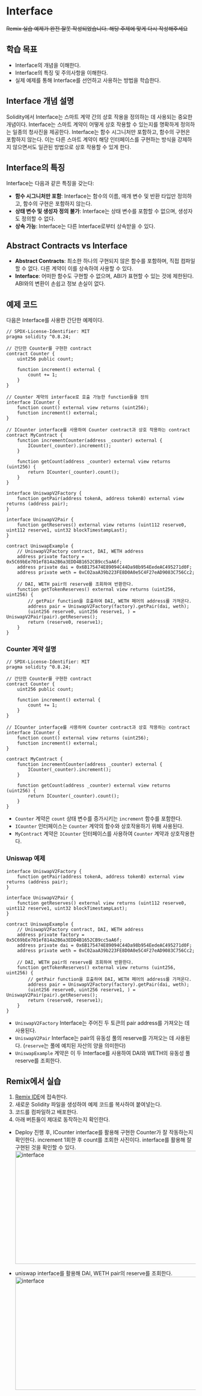 # Interface
~~Remix 실습 예제가 완전 잘못 작성되었습니다. 해당 주제에 맞게 다시 작성해주세요~~
## 학습 목표
- Interface의 개념을 이해한다.
- Interface의 특징 및 주의사항을 이해한다.
- 실제 예제를 통해 Interface를 선언하고 사용하는 방법을 학습한다.

## Interface 개념 설명

Solidity에서 Interface는 스마트 계약 간의 상호 작용을 정의하는 데 사용되는 중요한 개념이다. Interface는 스마트 계약이 어떻게 상호 작용할 수 있는지를 명확하게 정의하는 일종의 청사진을 제공한다. Interface는 함수 시그니처만 포함하고, 함수의 구현은 포함하지 않는다. 이는 다른 스마트 계약이 해당 인터페이스를 구현하는 방식을 강제하지 않으면서도 일관된 방법으로 상호 작용할 수 있게 한다.

## Interface의 특징

Interface는 다음과 같은 특징을 갖는다:

- **함수 시그니처만 포함**: Interface는 함수의 이름, 매개 변수 및 반환 타입만 정의하고, 함수의 구현은 포함하지 않는다.
- **상태 변수 및 생성자 정의 불가**: Interface는 상태 변수를 포함할 수 없으며, 생성자도 정의할 수 없다.
- **상속 가능**: Interface는 다른 Interface로부터 상속받을 수 있다.

## Abstract Contracts vs Interface

- **Abstract Contracts**: 최소한 하나의 구현되지 않은 함수를 포함하며, 직접 컴파일할 수 없다. 다른 계약이 이를 상속하여 사용할 수 있다.
- **Interface**: 어떠한 함수도 구현할 수 없으며, ABI가 표현할 수 있는 것에 제한된다. ABI와의 변환이 손쉽고 정보 손실이 없다.

## 예제 코드

다음은 Interface를 사용한 간단한 예제이다.

```solidity
// SPDX-License-Identifier: MIT
pragma solidity ^0.8.24;

// 간단한 Counter를 구현한 contract
contract Counter {
    uint256 public count;

    function increment() external {
        count += 1;
    }
}

// Counter 계약의 interface로 호출 가능한 function들을 정의
interface ICounter {
    function count() external view returns (uint256);
    function increment() external;
}

// ICounter interface를 사용하여 Counter contract과 상호 작용하는 contract
contract MyContract {
    function incrementCounter(address _counter) external {
        ICounter(_counter).increment();
    }

    function getCount(address _counter) external view returns (uint256) {
        return ICounter(_counter).count();
    }
}

interface UniswapV2Factory {
    function getPair(address tokenA, address tokenB) external view returns (address pair);
}

interface UniswapV2Pair {
    function getReserves() external view returns (uint112 reserve0, uint112 reserve1, uint32 blockTimestampLast);
}

contract UniswapExample {
    // UniswapV2Factory contract, DAI, WETH address
    address private factory = 0x5C69bEe701ef814a2B6a3EDD4B1652CB9cc5aA6f;
    address private dai = 0x6B175474E89094C44Da98b954EedeAC495271d0F;
    address private weth = 0xC02aaA39b223FE8D0A0e5C4F27eAD9083C756Cc2;

    // DAI, WETH pair의 reserve를 조회하여 반환한다.
    function getTokenReserves() external view returns (uint256, uint256) {
        // getPair function을 호출하여 DAI, WETH 페어의 address를 가져온다.
        address pair = UniswapV2Factory(factory).getPair(dai, weth);
        (uint256 reserve0, uint256 reserve1, ) = UniswapV2Pair(pair).getReserves();
        return (reserve0, reserve1);
    }
}
```

### Counter 계약 설명

```solidity
// SPDX-License-Identifier: MIT
pragma solidity ^0.8.24;

// 간단한 Counter를 구현한 contract
contract Counter {
    uint256 public count;

    function increment() external {
        count += 1;
    }
}

// ICounter interface를 사용하여 Counter contract과 상호 작용하는 contract
interface ICounter {
    function count() external view returns (uint256);
    function increment() external;
}

contract MyContract {
    function incrementCounter(address _counter) external {
        ICounter(_counter).increment();
    }

    function getCount(address _counter) external view returns (uint256) {
        return ICounter(_counter).count();
    }
}
```

- `Counter` 계약은 `count` 상태 변수를 증가시키는 `increment` 함수를 포함한다.
- `ICounter` 인터페이스는 `Counter` 계약의 함수와 상호작용하기 위해 사용된다.
- `MyContract` 계약은 `ICounter` 인터페이스를 사용하여 `Counter` 계약과 상호작용한다.

### Uniswap 예제

```solidity
interface UniswapV2Factory {
    function getPair(address tokenA, address tokenB) external view returns (address pair);
}

interface UniswapV2Pair {
    function getReserves() external view returns (uint112 reserve0, uint112 reserve1, uint32 blockTimestampLast);
}

contract UniswapExample {
    // UniswapV2Factory contract, DAI, WETH address
    address private factory = 0x5C69bEe701ef814a2B6a3EDD4B1652CB9cc5aA6f;
    address private dai = 0x6B175474E89094C44Da98b954EedeAC495271d0F;
    address private weth = 0xC02aaA39b223FE8D0A0e5C4F27eAD9083C756Cc2;

    // DAI, WETH pair의 reserve를 조회하여 반환한다.
    function getTokenReserves() external view returns (uint256, uint256) {
        // getPair function을 호출하여 DAI, WETH 페어의 address를 가져온다.
        address pair = UniswapV2Factory(factory).getPair(dai, weth);
        (uint256 reserve0, uint256 reserve1, ) = UniswapV2Pair(pair).getReserves();
        return (reserve0, reserve1);
    }
}
```

- `UniswapV2Factory` Interface는 주어진 두 토큰의 pair address를 가져오는 데 사용된다.
- `UniswapV2Pair` Interface는 pair의 유동성 풀의 reserve를 가져오는 데 사용된다. (`reserve`는 풀에 예치된 자산의 양을 의미한다)
- `UniswapExample` 계약은 이 두 Interface를 사용하여 DAI와 WETH의 유동성 풀 reserve를 조회한다.

## Remix에서 실습

1. [Remix IDE](https://remix.ethereum.org/)에 접속한다.
2. 새로운 Solidity 파일을 생성하여 예제 코드를 복사하여 붙여넣는다.
3. 코드를 컴파일하고 배포한다.
4. 아래 버튼들이 제대로 동작하는지 확인한다.

- Deploy 진행 후, ICounter interface를 활용해 구현한 Counter가 잘 작동하는지 확인한다. increment 1회한 후 count를 조회한 사진이다. interface를 활용해 잘 구현된 것을 확인할 수 있다. <br>
   <img src="https://github.com/YoonHo-Chang/ludium-module/blob/789333214e6dc76a81b911b02dd06cb030ef1160/images/interface.png" width="500px" height="300px" title="interface" alt="interface">

- uniswap interface를 활용해 DAI, WETH pair의 reserve를 조회한다. <br>
  <img src="https://github.com/YoonHo-Chang/ludium-module/blob/789333214e6dc76a81b911b02dd06cb030ef1160/images/interfaceuniswap.png" width="500px" height="300px" title="interface" alt="interface">

